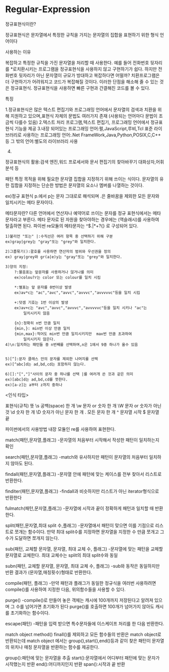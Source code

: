 # Regular-Expression

정규표현식이란?

정규표현식은 문자열에서 특정한 규칙을 가지는 문자열의 집합을 표현하기 위한 형식 언어이다

사용하는 이유

복잡하고 특정한 규칙을 가진 문자열을 처리할 때 사용한다.
예를 들어 전화번호 뒷자리를 \*로치환시키는 프로그램을 정규표현식을 사용하지 않고 구현하기가 쉽다. 하지만 전화번호 뒷자리가 아닌 문자열이 규모가 방대하고 복잡하다면 어떨까?  치환프로그램은 더 구현하기가 어려워지고 코드가 복잡해질 것이다.
이러한 단점을 해소해 줄 수 있는 것은 정규표현식.
정규표현식을 사용하면 빠른 구현과 간결해진 코드를 볼 수 있다.

특징

1.정규표현식은 많은 텍스트 편집기와 프로그래밍 언어에서 문자열의 검색과 치환을 위해 지원하고 있으며,표현식 자체의 문법도 여러가지 존재
(사용되는 언어마다 문법이 조금씩 다를수 있음)
2.텍스트 처리 프로그램,텍스트 편집기, 프로그래밍 언어에서 정규표현식 기능을 제공
3.내장 되어있는 프로그래밍 언어:펄,JavaScript,루비,Tcl
표준 라이브러리로 사용하는 프로그래밍 언어:.Net FrameWork,Java,Python,POSIX,C,C++ 등
그 밖의 언어:별도의 라이브러리 사용

4.
정규표현식의 활용:검색 엔진,워드 프로세서와 문서 편집기의 찾아바꾸기 대화상자,어휘 분석 등

패턴
특정 목적을 위해 필요한 문자열 집합을 지정하기 위해 쓰이는 식이다.
문자열의 유한 집합을 지정하는 단순한 방법은 문자열의 요소나 멤버를 나열하는 것이다.
 
ex)정규 표현식 p.에서 p는 문자 그대로로 해석되며 .은 줄바꿈을 제외한 모든 문자와 일치시키는 메타 문자이다.

메타문자란?
다른 언어에서 연산자나 예약어로 쓰이는 문자를 정규 표현식에서는 메타 문자라고 부른다. 메타 문자로 된 자원을 찾아야하는 경우에는 \(역슬래시)를 사용하여 탈출하면 된다.
파이썬 re모듈의 메타문자는 \^$.|[]()*+?{} 로 구성되어 있다.

	1)불리언 "또는" |:수직선은 여러 항목 중 선택하기 위해 구분
	ex)gray|grey는 "gray"또는 "grey"와 일치한다.
	
	2)그룹묶기():괄호를 사용하면 연산자의 범위와 우선권을 정의
	ex) gray|grey와 gr(a|e)y는 "gray"또는 "grey"와 일치한다.

	3)양의 지정:
		?:물음표는 앞문자를 사용하거나 않거나를 의미
		ex)colou?r는 color 또는 colour를 일치 시킴

		*:별표는 앞 문자를 0번이상 발생
		ex)av*c는 "ac","avc","avvc","avvvc","avvvvvc"등을 일치 시킴

		+:덧셈 기호는 1번 이상의 발생
		ex)av+c는 "avc","avvc","avvvc","avvvvvc"등을 일치 시키나 "ac"는
			일치시키지 않음
		
		{n}:정확히 n번 만큼 일치
		{min,}: min번 이상 만큼 일치
		{min,max}:적어도 min번 만큼 일치시키지만  max번 만큼 초과하여 
			일치시키지 않은다.
	4)\n:일치하는 패턴들 중 n번째를 선택하며,n은 1에서 9중 하나가 올수 있음

	
	5)[^]:문자 클래스 안의 문자를 제외한 나머지를 선택
	ex)[^abc]d는 ad,bd,cd는 포함하지 않는다.

	6)[]:"[","]"사이의 문자 중 하나를 선택 |를 여러개 쓴 것과 같은 의미
	ex)[abc]d는 ad,bd,cd를 뜻한다.
	ex)[a-z]는 a부터 z까지 중하나

	
<인식 타입>

표현식(규칙)	뜻
	\s		공백(space) 한 개
	\w		문자 or 숫자 한 개
	\W		문자 or 숫자가 아닌 것
	\d		숫자 한 개
	\D		숫자가 아닌 문자 한 개
	.		모든 문자 한 개
	^		문자열 시작
	$		문자열 끝

파이썬에서의 사용방법
내장 모듈인 re를 사용하여 표현한다.

match(패턴,문자열,플래그)
-문자열의 처음부터 시작해서 작성한 패턴이 일치하는지 확인

search(패턴,문자열,플래그)
-match와 유사하지만 패턴이 문자열의 처음부터 일치하지 않아도 된다.

findall(패턴,문자열,플래그)
-문자열 안에 패턴에 맞는 케이스를 전부 찾아서 리스트로 반환한다.

finditer(패턴,문자열,플래그)
-findall과 비슷하지만 리스트가 아닌 iterator형식으로 반환한다

fulmatch(패턴,문자열,플래그)
-문자열에 시작과 끝이 정확하게 패턴과 일치할 때 반환한다.

split(패턴,문자열,최대 split 수,플래그)
-문자열애서 패턴이 맞으면 이를 기점으로 리스트로 쪼개는 함수이다. 만약 최대 split수를 지정하면 문자열을 지정한 수 만큼 쪼개고 그 수가 도달하면 쪼개지 않는다.

sub(패턴, 교체할 문자열, 문자열, 최대 교체 수, 플래그)
-문자열에 맞는 패턴을 교체할 문자열로 교체한다.
최대 교체수는 split의 최대 split수와 동일

subn(패턴, 교체할 문자열, 문자열, 최대 교체 수, 플래그)
-sub와 동작은 동일하지만 반환  결과가 (문자열,매칭횟수)형태로 반환한다.

compile(패턴, 플래그)
-만약 패턴과 플래그가 동일한 정규식을 여러번 사용하려면 compile()를 사용하여 지정한 다음, 위의함수들을 사용할 수 있다.

purge()
-compile()로 만들어 놓은 객체는 캐시에 100개까지 저장된다고 알려져 있으며 그 수를 넘어가면 초기화가 된다
purge()를 호출하면 100개가 넘어가지 않아도 캐시를 초기화하는 함수이다.

escape(패턴)
-패턴을 입력 받으면 특수문자들에 이스케이프 처리를 한 다음 반환한다.

match object method()
finall()를 제외하고 모든 함수들의 반환은 match object로 반환되는데 match object 에서는 group(),start(),end()등과 같이 찾은 패턴이 문자열의 위치나 매칭 문자열을 반환하는 함수를 제공한다.


group():패턴에 맞는 문자열을 추출
start():문자열에서 어디부터 패턴에 맞는 문자가 시작했는지 반환
end():어디까지인지 반환
span():시작과 끝 반환
